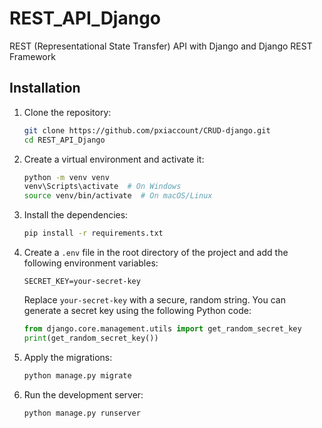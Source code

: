 # REST_API_Django

REST (Representational State Transfer) API with Django and Django REST Framework

## Installation

1. Clone the repository:
    ```bash
    git clone https://github.com/pxiaccount/CRUD-django.git
    cd REST_API_Django
    ```
2. Create a virtual environment and activate it:
    ```bash
    python -m venv venv
    venv\Scripts\activate  # On Windows
    source venv/bin/activate  # On macOS/Linux
    ```
3. Install the dependencies:
    ```bash
    pip install -r requirements.txt
    ```
4. Create a `.env` file in the root directory of the project and add the following environment variables:
    ````plaintext
    SECRET_KEY=your-secret-key
    ````
    Replace `your-secret-key` with a secure, random string. You can generate a secret key using the following Python code:
    ```python
    from django.core.management.utils import get_random_secret_key
    print(get_random_secret_key())
    ```
5. Apply the migrations:
    ```bash
    python manage.py migrate
    ```
6. Run the development server:
    ```bash
    python manage.py runserver
    ```
